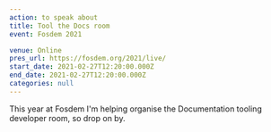 ```yaml
---
action: to speak about
title: Tool the Docs room
event: Fosdem 2021

venue: Online
pres_url: https://fosdem.org/2021/live/
start_date: 2021-02-27T12:20:00.000Z
end_date: 2021-02-27T12:20:00.000Z
categories: null
---
```


This year at Fosdem I'm helping organise the Documentation tooling developer room, so drop on by.
